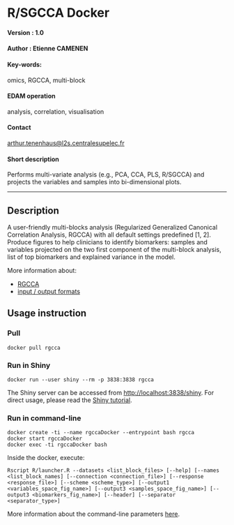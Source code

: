 # R/SGCCA Docker 

#### Version : 1.0

#### Author : Etienne CAMENEN

#### Key-words: 
omics, RGCCA, multi-block

#### EDAM operation
analysis, correlation, visualisation

#### Contact
arthur.tenenhaus@l2s.centralesupelec.fr

#### Short description
Performs multi-variate analysis (e.g., PCA, CCA, PLS, R/SGCCA) and projects the variables and samples into bi-dimensional plots.

---

## Description
A user-friendly multi-blocks analysis (Regularized Generalized Canonical Correlation Analysis, RGCCA) with all default settings predefined [1, 2]. Produce figures to help clinicians to identify biomarkers: samples and variables projected on the two first component of the multi-block analysis, list of top biomarkers and explained variance in the model.
 
More information about:
- [RGCCA](https://cran.r-project.org/web/packages/RGCCA/vignettes/vignette_RGCCA.pdf)
- [input / output formats](https://github.com/BrainAndSpineInstitute/rgcca_Rpackage#input-files)


## Usage instruction

### Pull
```
docker pull rgcca
```

### Run in Shiny

```
docker run --user shiny --rm -p 3838:3838 rgcca
```

The Shiny server can be accessed from [http://localhost:3838/shiny](http://localhost:3838/shiny).
For direct usage, please read the [Shiny tutorial](https://github.com/BrainAndSpineInstitute/rgcca_Rpackage/blob/master/inst/shiny/tutorialShiny.md).

### Run in command-line

```
docker create -ti --name rgccaDocker --entrypoint bash rgcca
docker start rgccaDocker
docker exec -ti rgccaDocker bash
```

Inside the docker, execute:

```
Rscript R/launcher.R --datasets <list_block_files> [--help] [--names <list_block_names] [--connection <connection_file>] [--response <response_file>] [--scheme <scheme_type>] [--output1 <variables_space_fig_name>] [--output3 <samples_space_fig_name>] [--output3 <biomarkers_fig_name>] [--header] [--separator <separator_type>]
```

More information about the command-line parameters [here](https://github.com/BrainAndSpineInstitute/rgcca_Rpackage#command-line).